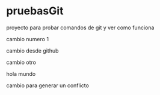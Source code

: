 # pruebasGit
proyecto para probar comandos de git y ver como funciona

cambio numero 1

cambio desde github

cambio otro 

hola mundo

cambio para generar un conflicto
